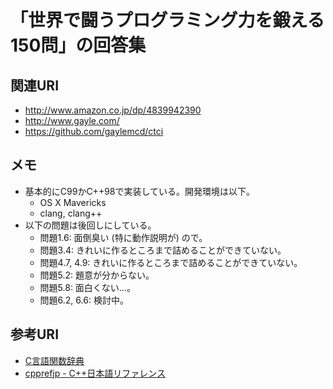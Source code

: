 # 「世界で闘うプログラミング力を鍛える150問」の回答集

## 関連URI

* http://www.amazon.co.jp/dp/4839942390
* http://www.gayle.com/
* https://github.com/gaylemcd/ctci

## メモ

* 基本的にC99かC++98で実装している。開発環境は以下。
  * OS X Mavericks
  * clang, clang++
* 以下の問題は後回しにしている。
  * 問題1.6: 面倒臭い (特に動作説明が) ので。
  * 問題3.4: きれいに作るところまで詰めることができていない。
  * 問題4.7, 4.9: きれいに作るところまで詰めることができていない。
  * 問題5.2: 題意が分からない。
  * 問題5.8: 面白くない…。
  * 問題6.2, 6.6: 検討中。

## 参考URI

* [C言語関数辞典](http://www.c-tipsref.com/)
* [cpprefjp - C++日本語リファレンス](http://cpprefjp.github.io/)
